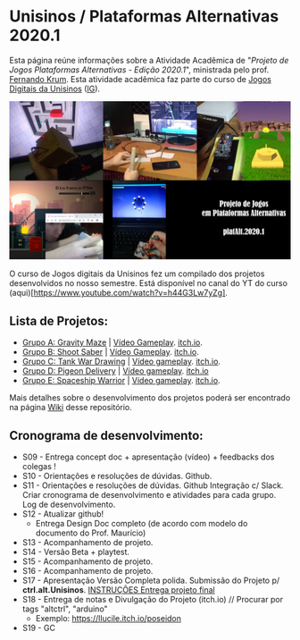 # Unisinos / Plataformas Alternativas 2020.1

Esta página reúne informações sobre a Atividade Acadêmica de "_Projeto de Jogos Plataformas Alternativas - Edição 2020.1_", ministrada pelo prof. [Fernando Krum](http://www.ferkrum.com). 
Esta atividade acadêmica faz parte do curso de [Jogos Digitais da Unisinos](https://www.unisinos.br/vestibular/curso/jogos-digitais/porto-alegre) ([IG](https://www.instagram.com/jogosdigitaisunisinos/)). 

<img src="plat. alt. para github.jpg" width=700>

O curso de Jogos digitais da Unisinos fez um compilado dos projetos desenvolvidos no nosso semestre. Está disponível no canal do YT do curso (aqui)[https://www.youtube.com/watch?v=h44G3Lw7yZg].

## Lista de Projetos:
* [Grupo A: Gravity Maze](https://github.com/ferkrum/platAlt2020.1/wiki/Grupo-A%3A-Gravity-Maze) | [Vídeo Gameplay](https://youtu.be/AgdwyKizZe0). [itch.io](https://edu060.itch.io/gravity-maze).
* [Grupo B: Shoot Saber](https://github.com/ferkrum/platAlt2020.1/wiki/Grupo-B:-Shoot-Saber) | [Vídeo Gameplay](https://www.youtube.com/watch?v=U9IKymbFw2U&feature=youtu.be). [itch.io](https://gabrielgborges.itch.io/shoot-saber).
* [Grupo C: Tank War Drawing](https://github.com/ferkrum/platAlt2020.1/wiki/Grupo-C:-Tank-War-Drawing) | [Vídeo gameplay](https://youtu.be/U9IKymbFw2U). [itch.io](https://thicosta1995gmailcom.itch.io/tank-war-drawing).
* [Grupo D: Pigeon Delivery](https://github.com/ferkrum/platAlt2020.1/wiki/Grupo-D%3A-Pigeon-Delivery) | [Vídeo gameplay](https://www.youtube.com/watch?v=RMRuKr5Q_Xo&feature=emb_title). [itch.io](https://bugnature.itch.io/pigeon-delivery)
* [Grupo E: Spaceship Warrior](https://github.com/ferkrum/platAlt2020.1/wiki/Grupo-E%3A-Spaceship-Warrior) | [Vídeo gameplay](https://www.youtube.com/watch?v=HTK1SUHw77U&feature=emb_title). [itch.io](https://projetogb.itch.io/spaceshipwarrior).

Mais detalhes sobre o desenvolvimento dos projetos poderá ser encontrado na página [Wiki](https://github.com/ferkrum/plat.alt.2020.1/wiki) desse repositório.


## Cronograma de desenvolvimento:
* S09 - Entrega concept doc + apresentação (vídeo) + feedbacks dos colegas !
* S10 - Orientações e resoluções de dúvidas. Github.
* S11 - Orientações e resoluções de dúvidas. Github Integração c/ Slack. Criar cronograma de desenvolvimento e atividades para cada grupo. Log de desenvolvimento.
* S12 - Atualizar github! 
  * Entrega Design Doc completo (de acordo com modelo do documento do Prof. Maurício)
* S13 - Acompanhamento de projeto. 
* S14 - Versão Beta + playtest.
* S15 - Acompanhamento de projeto. 
* S16 - Acompanhamento de projeto.
* S17 - Apresentação Versão Completa polida. Submissão do Projeto p/ **ctrl.alt.Unisinos**. [INSTRUÇÕES Entrega projeto final](entregaProjetoFinal.md)
* S18 - Entrega de notas e Divulgação do Projeto (itch.io) // Procurar por tags "altctrl", "arduino"
  * Exemplo: https://llucile.itch.io/poseidon
* S19 - GC
